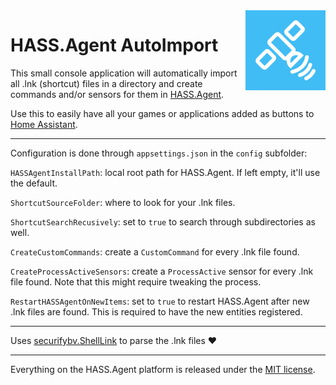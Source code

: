 <a href="https://github.com/LAB02-Research/HASS.Agent/">
    <img src="https://raw.githubusercontent.com/LAB02-Research/HASS.Agent/main/images/logo_128.png" alt="HASS.Agent logo" title="HASS.Agent" align="right" height="128" /></a>

# HASS.Agent AutoImport

This small console application will automatically import all .lnk (shortcut) files in a directory and create commands and/or sensors for them in [HASS.Agent](https://github.com/LAB02-Research/HASS.Agent).

Use this to easily have all your games or applications added as buttons to [Home Assistant](https://www.home-assistant.io).

----

Configuration is done through `appsettings.json` in the `config` subfolder:

`HASSAgentInstallPath`: local root path for HASS.Agent. If left empty, it'll use the default.

`ShortcutSourceFolder`: where to look for your .lnk files.

`ShortcutSearchRecusively`: set to `true` to search through subdirectories as well.

`CreateCustomCommands`: create a `CustomCommand` for every .lnk file found.

`CreateProcessActiveSensors`: create a `ProcessActive` sensor for every .lnk file found. Note that this might require tweaking the process.

`RestartHASSAgentOnNewItems`: set to `true` to restart HASS.Agent after new .lnk files are found. This is required to have the new entities registered.

----

Uses [securifybv.ShellLink](https://github.com/securifybv/ShellLink) to parse the .lnk files ❤️

----

Everything on the HASS.Agent platform is released under the [MIT license](https://opensource.org/licenses/MIT).
